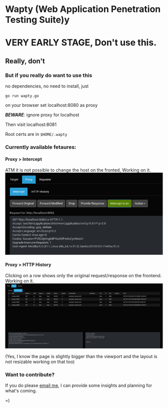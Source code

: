 # Wapty (Web Application Penetration Testing Suite)y
# VERY EARLY STAGE, Don't use this. 
## Really, don't
### But if you really do want to use this
no dependencies, no need to install, just
```
go run wapty.go
```
on your browser set localhost:8080 as proxy

**_BEWARE_**: ignore proxy for localhost

Then visit localhost:8081

Root certs are in `$HOME/.wapty`

### Currently available fetaures:

#### Proxy > Intercept
ATM it is not possible to change the host on the fronted, Working on it.
![Intercept Tab](/pics/intercept.png "Intercept")

#### Proxy > HTTP History
Clicking on a row shows only the original request/response on the frontend. Working on it.
![Hist Tab](/pics/history.png "History")

(Yes, I know the page is slightly bigger than the viewport and the layout is not resizable working on that too)

### Want to contribute?
If you do please [email me](mailto:empijei@gmail.com), I can provide some insights and planning for what's coming.

=)
